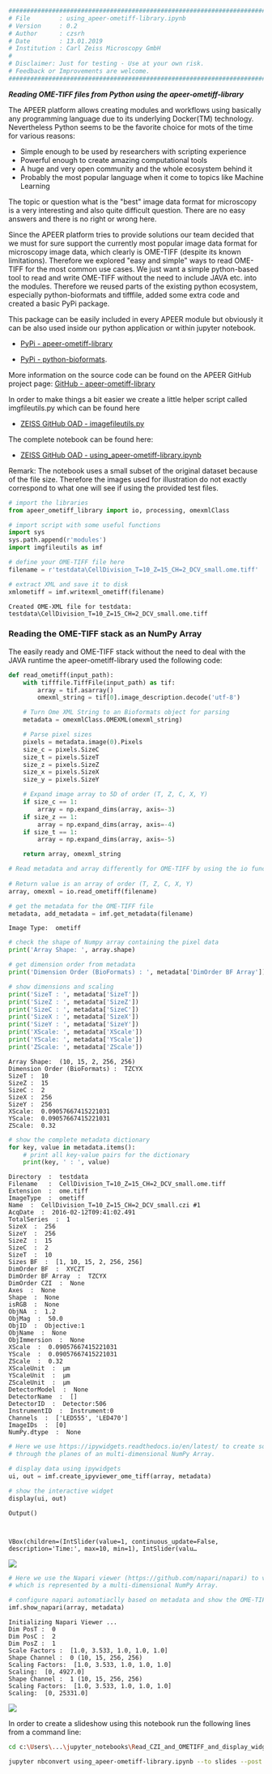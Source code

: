 ```python
########################################################################
# File        : using_apeer-ometiff-library.ipynb
# Version     : 0.2
# Author      : czsrh
# Date        : 13.01.2019
# Institution : Carl Zeiss Microscopy GmbH
#
# Disclaimer: Just for testing - Use at your own risk.
# Feedback or Improvements are welcome.
########################################################################
```

***Reading OME-TIFF files from Python using the apeer-ometiff-library***

The APEER platform allows creating modules and workflows using basically any programming language due to its underlying Docker(TM) technology. Nevertheless Python seems to be the favorite choice for mots of the time for various reasons:

* Simple enough to be used by researchers with scripting experience
* Powerful enough to create amazing computational tools
* A huge and very open community and the whole ecosystem behind it
* Probably the most popular language when it come to topics like Machine Learning

The topic or question what is the "best" image data format for microscopy is a very interesting and also quite difficult question. There are no easy answers and there is no right or wrong here.

Since the APEER platform tries to provide solutions our team decided that we must for sure support the currently most popular image data format for microscopy image data, which clearly is OME-TIFF (despite its known limitations). Therefore we explored "easy and simple" ways to read OME-TIFF for the most common use cases. We just want a simple python-based tool to read and write OME-TIFF without the need to include JAVA etc. into the modules. Therefore we reused parts of the existing python ecosystem, especially python-bioformats and tifffile, added some extra code and created a basic PyPi package.

This package can be easily included in every APEER module but obviously it can be also used inside our python application or within jupyter notebook.

* [PyPi - apeer-ometiff-library](https://pypi.org/project/apeer-ometiff-library/)

* [PyPi - python-bioformats](https://pypi.org/project/python-bioformats/).

More information on the source code can be found on the APEER GitHub project page: [GitHub - apeer-ometiff-library](https://github.com/apeer-micro/apeer-ometiff-library)
    
In order to make things a bit easier we create a little helper script called imgfileutils.py which can be found here

* [ZEISS GitHub OAD - imagefileutils.py](https://github.com/zeiss-microscopy/OAD/blob/master/jupyter_notebooks/Read_CZI_and_OMETIFF_and_display_widgets_and_napari/modules/imgfileutils.py)

The complete notebook can be found here:
    
* [ZEISS GitHub OAD - using_apeer-ometiff-library.ipynb](https://github.com/zeiss-microscopy/OAD/blob/master/jupyter_notebooks/Read_CZI_and_OMETIFF_and_display_widgets_and_napari/using_apeer-ometiff-library.ipynb)

Remark: The notebook uses a small subset of the original dataset because of the file  size. Therefore the images used
for illustration do not exactly correspond to what one will see if using the provided test files.


```python
# import the libraries
from apeer_ometiff_library import io, processing, omexmlClass

# import script with some useful functions
import sys
sys.path.append(r'modules')
import imgfileutils as imf
```


```python
# define your OME-TIFF file here
filename = r'testdata\CellDivision_T=10_Z=15_CH=2_DCV_small.ome.tiff'

# extract XML and save it to disk
xmlometiff = imf.writexml_ometiff(filename)
```

    Created OME-XML file for testdata:  testdata\CellDivision_T=10_Z=15_CH=2_DCV_small.ome.tiff
    

### Reading the OME-TIFF stack as an NumPy Array

The easily ready and OME-TIFF stack without the need to deal with the JAVA runtime the apeer-ometiff-library used the following code:
    
```python
def read_ometiff(input_path):
    with tifffile.TiffFile(input_path) as tif:
        array = tif.asarray()
        omexml_string = tif[0].image_description.decode('utf-8')

    # Turn Ome XML String to an Bioformats object for parsing
    metadata = omexmlClass.OMEXML(omexml_string)

    # Parse pixel sizes
    pixels = metadata.image(0).Pixels
    size_c = pixels.SizeC
    size_t = pixels.SizeT
    size_z = pixels.SizeZ
    size_x = pixels.SizeX
    size_y = pixels.SizeY

    # Expand image array to 5D of order (T, Z, C, X, Y)
    if size_c == 1:
        array = np.expand_dims(array, axis=-3)
    if size_z == 1:
        array = np.expand_dims(array, axis=-4)
    if size_t == 1:
        array = np.expand_dims(array, axis=-5)

    return array, omexml_string
```


```python
# Read metadata and array differently for OME-TIFF by using the io function of the apeer-ometiff library
 
# Return value is an array of order (T, Z, C, X, Y)
array, omexml = io.read_ometiff(filename)

# get the metadata for the OME-TIFF file
metadata, add_metadata = imf.get_metadata(filename)
```

    Image Type:  ometiff
    


```python
# check the shape of Numpy array containing the pixel data
print('Array Shape: ', array.shape)

# get dimension order from metadata
print('Dimension Order (BioFormats) : ', metadata['DimOrder BF Array'])

# show dimensions and scaling
print('SizeT : ', metadata['SizeT'])
print('SizeZ : ', metadata['SizeZ'])
print('SizeC : ', metadata['SizeC'])
print('SizeX : ', metadata['SizeX'])
print('SizeY : ', metadata['SizeY'])
print('XScale: ', metadata['XScale'])
print('YScale: ', metadata['YScale'])
print('ZScale: ', metadata['ZScale'])
```

    Array Shape:  (10, 15, 2, 256, 256)
    Dimension Order (BioFormats) :  TZCYX
    SizeT :  10
    SizeZ :  15
    SizeC :  2
    SizeX :  256
    SizeY :  256
    XScale:  0.09057667415221031
    YScale:  0.09057667415221031
    ZScale:  0.32
    


```python
# show the complete metadata dictionary
for key, value in metadata.items():
    # print all key-value pairs for the dictionary
    print(key, ' : ', value)
```

    Directory  :  testdata
    Filename   :  CellDivision_T=10_Z=15_CH=2_DCV_small.ome.tiff
    Extension  :  ome.tiff
    ImageType  :  ometiff
    Name  :  CellDivision_T=10_Z=15_CH=2_DCV_small.czi #1
    AcqDate  :  2016-02-12T09:41:02.491
    TotalSeries  :  1
    SizeX  :  256
    SizeY  :  256
    SizeZ  :  15
    SizeC  :  2
    SizeT  :  10
    Sizes BF  :  [1, 10, 15, 2, 256, 256]
    DimOrder BF  :  XYCZT
    DimOrder BF Array  :  TZCYX
    DimOrder CZI  :  None
    Axes  :  None
    Shape  :  None
    isRGB  :  None
    ObjNA  :  1.2
    ObjMag  :  50.0
    ObjID  :  Objective:1
    ObjName  :  None
    ObjImmersion  :  None
    XScale  :  0.09057667415221031
    YScale  :  0.09057667415221031
    ZScale  :  0.32
    XScaleUnit  :  µm
    YScaleUnit  :  µm
    ZScaleUnit  :  µm
    DetectorModel  :  None
    DetectorName  :  []
    DetectorID  :  Detector:506
    InstrumentID  :  Instrument:0
    Channels  :  ['LED555', 'LED470']
    ImageIDs  :  [0]
    NumPy.dtype  :  None
    


```python
# Here we use https://ipywidgets.readthedocs.io/en/latest/ to create some simple and interactive controls to navigate
# through the planes of an multi-dimensional NumPy Array.

# display data using ipywidgets
ui, out = imf.create_ipyviewer_ome_tiff(array, metadata)

# show the interactive widget
display(ui, out)
```


    Output()



    VBox(children=(IntSlider(value=1, continuous_update=False, description='Time:', max=10, min=1), IntSlider(valu…


<img src="images\display_ometiff_ipywidgets.png" />


```python
# Here we use the Napari viewer (https://github.com/napari/napari) to visualize the complete OME-TIFF stack,
# which is represented by a multi-dimensional NumPy Array. 

# configure napari automatiaclly based on metadata and show the OME-TIFF stack
imf.show_napari(array, metadata)
```

    Initializing Napari Viewer ...
    Dim PosT :  0
    Dim PosC :  2
    Dim PosZ :  1
    Scale Factors :  [1.0, 3.533, 1.0, 1.0, 1.0]
    Shape Channel :  0 (10, 15, 256, 256)
    Scaling Factors:  [1.0, 3.533, 1.0, 1.0, 1.0]
    Scaling:  [0, 4927.0]
    Shape Channel :  1 (10, 15, 256, 256)
    Scaling Factors:  [1.0, 3.533, 1.0, 1.0, 1.0]
    Scaling:  [0, 25331.0]
    

<img src="images\display_ometiff_napari.png" />


In order to create a slideshow using this notebook run the following lines from a command line:

```bash
cd c:\Users\...\jupyter_notebooks\Read_CZI_and_OMETIFF_and_display_widgets_and_napari

jupyter nbconvert using_apeer-ometiff-library.ipynb --to slides --post serve
```
